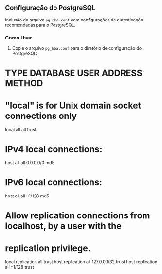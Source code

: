 ## Configuração do PostgreSQL

Inclusão do arquivo `pg_hba.conf` com configurações de autenticação recomendadas para o PostgreSQL.


### Como Usar

1. Copie o arquivo `pg_hba.conf` para o diretório de configuração do PostgreSQL:




# TYPE  DATABASE        USER            ADDRESS                 METHOD
# "local" is for Unix domain socket connections only
local   all             all                                     trust
# IPv4 local connections:
host    all             all             0.0.0.0/0               md5
# IPv6 local connections:
host    all             all             ::1/128                 md5
# Allow replication connections from localhost, by a user with the
# replication privilege.
local   replication     all                                     trust
host    replication     all             127.0.0.1/32            trust
host    replication     all             ::1/128                 trust

